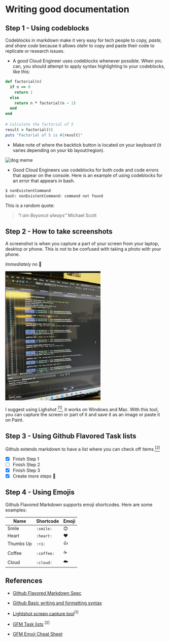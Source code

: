 # Writing good documentation

## Step 1 - Using codeblocks
Codeblocks in markdown make it very easy for tech people to *copy, paste, and share code* because it allows otehr to copy and paste their code to replicate or research issues.

- A good Cloud Engineer uses codeblocks whenever possible. When you can, you should attempt to apply syntax highlighting to your codeblocks, like this:

```ruby
def factorial(n)
  if n == 0
    return 1
  else
    return n * factorial(n - 1)
  end
end

# Calculate the factorial of 5
result = factorial(5)
puts "Factorial of 5 is #{result}"
```


- Make note of where the backtick button is located on your keyboard (it varies depending on your kb layout/region).

<img src="https://github.com/j-crc/github-docs-example/assets/107445418/c5bee169-5064-4236-9e60-e142ca2b4303" alt="dog meme" width="200"> 

- Good Cloud Engineers use codeblocks for both code and code errors that appear on the console. Here is an example of using codeblocks for an error that appears in bash.


```bash
$ nonExistentCommand
bash: nonExistentCommand: command not found
```


This is a random quote:

> _"I am Beyoncé always"_ Michael Scott

## Step 2 - How to take screenshots

A screenshot is when you capture a part of your screen from your laptop, desktop or phone. This is not to be confused with taking a photo with your phone.

_Immediately no_ :raised_back_of_hand:

<img src="/assets/programming-horror.jpg" alt="photo of computer taken with phone" width="300">


I suggest using Lighshot [<sup>[1]</sup>](#references), it works on Windows and Mac. With this tool, you can capture the screen or part of it and save it as an image or paste it on Paint.


## Step 3 - Using Github Flavored Task lists

Github extends markdown to have a list where you can check off items.[<sup>[2]</sup>](#references)

- [x] Finish Step 1
- [ ] Finish Step 2
- [x] Finish Step 3
- [x] Create more steps :tada:

## Step 4 - Using Emojis

Github Flavored Markdown supports emoji shortcodes. Here are some examples:

| Name       | Shortcode   | Emoji |
|------------|------------ |-------|
| Smile      |   `:smile:`   |  😊   |
| Heart      |   `:heart:`   |  ❤️   |
| Thumbs Up  |   `:+1:`      |  👍  |
| Coffee     |   `:coffee:`  |  ☕  |
| Cloud     |   `:cloud:`  |  ☁️  |



## References

- [Github Flavored Markdown Spec](https://github.github.com/gfm/)

- [Github Basic writing and formatting syntax](https://docs.github.com/en/get-started/writing-on-github/getting-started-with-writing-and-formatting-on-github/basic-writing-and-formatting-syntax)

- [Lightshot screen capture tool](https://app.prntscr.com/en/index.html)<sup>[1]</sup>
 
- [GFM Task lists](https://docs.github.com/en/get-started/writing-on-github/getting-started-with-writing-and-formatting-on-github/basic-writing-and-formatting-syntax#task-lists) <sup>[2]</sup>

- [GFM Emoji Cheat Sheet](https://github.com/ikatyang/emoji-cheat-sheet/blob/master/README.md)
  
